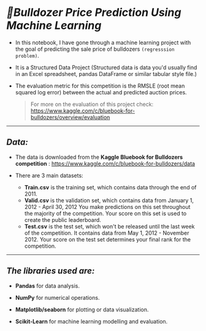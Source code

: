 # ***🚜Bulldozer Price Prediction Using Machine Learning***

* In this notebook, I have gone through a machine learning project with the goal of predicting the sale price of bulldozers `(regresssion problem)`.

* It is a Structured Data Project (Structured data is data you'd usually find in an Excel spreadsheet, pandas DataFrame or similar tabular style file.)

* The evaluation metric for this competition is the RMSLE (root mean squared log error) between the actual and predicted auction prices.
  > For more on the evaluation of this project check: https://www.kaggle.com/c/bluebook-for-bulldozers/overview/evaluation
  > 
<hr/>

## ***Data:*** 

* The data is downloaded from the **Kaggle Bluebook for Bulldozers competition** : https://www.kaggle.com/c/bluebook-for-bulldozers/data

* There are 3 main datasets:
   * **Train.csv** is the training set, which contains data through the end of 2011.
   * **Valid.csv** is the validation set, which contains data from January 1, 2012 - April 30, 2012 You make predictions on this set throughout the majority of the competition. Your score on this set is used to create the public leaderboard.
   * **Test.csv** is the test set, which won't be released until the last week of the competition. It contains data from May 1, 2012 - November 2012. Your score on the test set determines your final rank for the competition.

<hr/>

## ***The libraries used are:***

* **Pandas** for data analysis.

* **NumPy** for numerical operations.

* **Matplotlib/seaborn** for plotting or data visualization.

* **Scikit-Learn** for machine learning modelling and evaluation.
